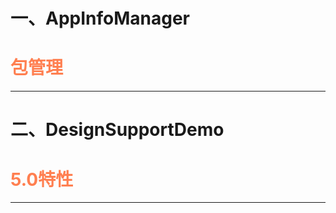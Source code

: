 一、AppInfoManager
==
<font  color=FF7F50><b>包管理</b></font>
===
***
二、DesignSupportDemo
==
<font  color=FF7F50><b>5.0特性</b></font>
===
***

